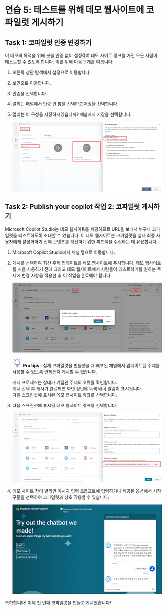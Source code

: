 # 연습 5: 테스트를 위해 데모 웹사이트에 코파일럿 게시하기 

## Task 1: 코파일럿 인증 변경하기

이 데모의 목적을 위해 봇을 인증 없이 설정하여 데모 사이트 링크를 가진 모든 사람이 테스트할 수 있도록 합니다. 이를 위해 다음 단계를 따릅니다:

1.  오른쪽 상단 탐색에서 설정으로 이동합니다.

2.  보안으로 이동합니다.

3.  인증을 선택합니다.

4.  열리는 패널에서 인증 안 함을 선택하고 저장을 선택합니다.

5.  열리는 이 구성을 저장하시겠습니까? 패널에서 저장을 선택합니다.

    <img src="./images/image30.png">

## Task 2: Publish your copilot 작업 2: 코파일럿 게시하기

Microsoft Copilot Studio는 데모 웹사이트를 제공하므로 URL을 보내서 누구나 코파일럿을 테스트하도록 초대할 수 있습니다. 이 데모 웹사이트는 코파일럿을 실제 최종 사용자에게 활성화하기 전에 콘텐츠를 개선하기 위한 피드백을 수집하는 데 유용합니다.

1.  Microsoft Copilot Studio에서 채널 탭으로 이동합니다.

2.  게시를 선택하여 최신 주제 업데이트를 데모 웹사이트에 푸시합니다. 데모 웹사이트를 처음 사용하기 전에 그리고 데모 웹사이트에서 사람들이 테스트하기를 원하는 주제에 변경 사항을 적용한 후 이 작업을 완료해야 합니다.

    <img src="./images/image31.png">

    <img src="./images/image4.svg" width="30"> **Pro tips :**
    실제 코파일럿을 만들었을 때 배포된 채널에서 업데이트된 주제를 사용할 수 있도록 언제든지 게시할 수 있습니다.  

    게시 프로세스는 상태가 켜짐인 주제의 오류를 확인합니다. <br>
    게시 선택 후 게시가 완료되면 화면 상단에 녹색 배너 알림이 표시됩니다. <br> 
    다음 스크린샷에 표시된 데모 웹사이트 링크를 선택합니다.<br>

4.  다음 스크린샷에 표시된 데모 웹사이트 링크를 선택합니다.

    <img src="./images/image32.png">

5.  데모 사이트 창이 열리면 메시지 입력 프롬프트에 입력하거나 제공된 옵션에서 시작 구문을 선택하여 코파일럿과 상호 작용할 수 있습니다.

    <img src="./images/image33.png">

축하합니다! 이제 첫 번째 코파일럿을 만들고 게시했습니다!
